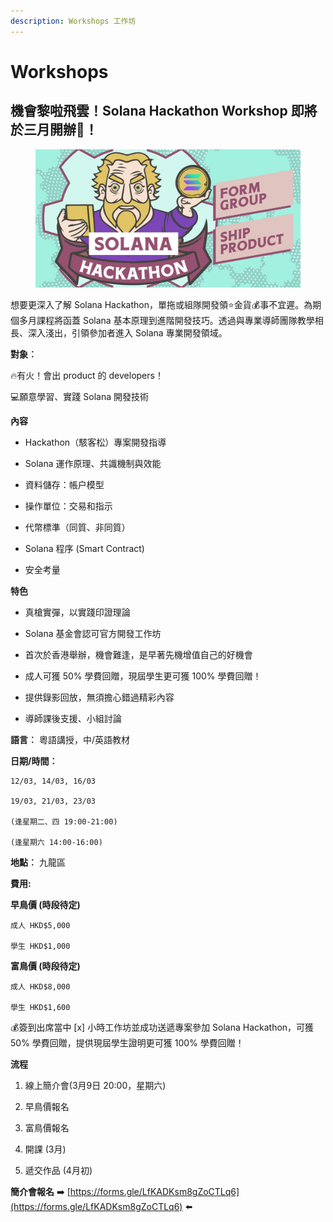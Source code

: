 ```yaml
---
description: Workshops 工作坊
---
```


# Workshops

## 機會黎啦飛雲！Solana Hackathon Workshop 即將於三月開辦🤩！

<figure><img src="./images/solearna-class-202403a.jpg" alt=""><figcaption></figcaption></figure>

想要更深入了解 Solana Hackathon，單拖或組隊開發領⭐金貨💰事不宜遲。為期個多月課程將函蓋 Solana 基本原理到進階開發技巧。透過與專業導師團隊教學相長、深入淺出，引領參加者進入 Solana 專業開發領域。

**對象︰**

🔥有火！會出 product 的 developers！

💻願意學習、實踐 Solana 開發技術

**內容**

* Hackathon（駭客松）專案開發指導

* Solana 運作原理、共識機制與效能

* 資料儲存：帳户模型

* 操作單位：交易和指示

* 代幣標準（同質、非同質）

* Solana 程序 (Smart Contract)

* 安全考量

**特色**

* 真槍實彈，以實踐印證理論

* Solana 基金會認可官方開發工作坊

* 首次於香港舉辦，機會難逢，是早著先機增值自己的好機會

* 成人可獲 50% 學費回贈，現屆學生更可獲 100% 學費回贈！

* 提供錄影回放，無須擔心錯過精彩內容

* 導師課後支援、小組討論


**語言︰** 粵語講授，中/英語教材

**日期/時間︰**

    12/03, 14/03, 16/03

    19/03, 21/03, 23/03

    (逢星期二、四 19:00-21:00)

    (逢星期六 14:00-16:00)



**地點︰** 九龍區

**費用:**

**早鳥價 (時段待定)**

    成人 HKD$5,000

    學生 HKD$1,000

**富鳥價 (時段待定)**

    成人 HKD$8,000

    學生 HKD$1,600

💰簽到出席當中 [x] 小時工作坊並成功送遞專案參加 Solana Hackathon，可獲 50% 學費回贈，提供現屆學生證明更可獲 100% 學費回贈！


**流程**

1. 線上簡介會(3月9日 20:00，星期六)

2. 早鳥價報名

3. 富鳥價報名

4. 開課 (3月)

5. 遞交作品 (4月初)

**簡介會報名** ➡️ [https://forms.gle/LfKADKsm8gZoCTLq6](https://forms.gle/LfKADKsm8gZoCTLq6) ⬅️


